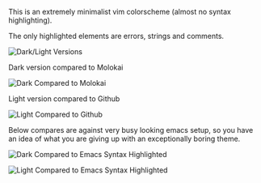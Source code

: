 This is an extremely minimalist vim colorscheme (almost no syntax highlighting).

The only highlighted elements are errors, strings and comments.

![Dark/Light Versions](http://i.imgur.com/b9OSTrW.png)

Dark version compared to Molokai

![Dark Compared to Molokai](http://i.imgur.com/AHvl181.png)

Light version compared to Github

![Light Compared to Github](http://i.imgur.com/VWhd4yd.png)


Below compares are against very busy looking emacs setup, so you have an idea of what you are giving up with an exceptionally boring theme.

![Dark Compared to Emacs Syntax Highlighted](http://i.imgur.com/I3TueYn.png)

![Light Compared to Emacs Syntax Highlighted](http://i.imgur.com/CBfBKTQ.png)
